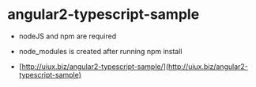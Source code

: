 # angular2-typescript-sample
- nodeJS and npm are required
- node_modules is created after running npm install

- [http://uiux.biz/angular2-typescript-sample/](http://uiux.biz/angular2-typescript-sample)
